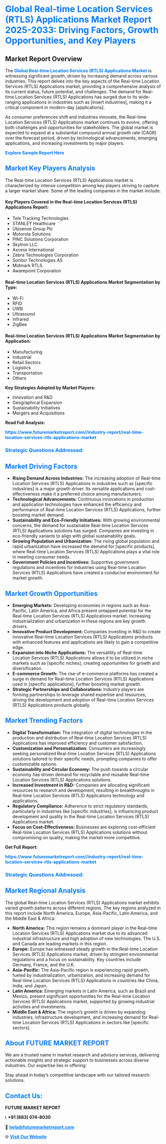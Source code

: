 <h1 style="color: #007BFF;">Global Real-time Location Services (RTLS) Applications Market Report 2025-2033: Driving Factors, Growth Opportunities, and Key Players</h1>

<section id="overview">
<h2>Market Report Overview</h2>
<p>The <a href="https://www.futuremarketreport.com//industry-report/real-time-location-services-rtls-applications-market" style="color: #007BFF; text-decoration: none;"><strong>Global Real-time Location Services (RTLS) Applications Market</strong></a> is witnessing significant growth, driven by increasing demand across various industries. This report delves into the key aspects of the Real-time Location Services (RTLS) Applications market, providing a comprehensive analysis of its current status, future potential, and challenges. The demand for Real-time Location Services (RTLS) Applications has surged due to its wide-ranging applications in industries such as [insert industries], making it a critical component in modern-day [applications].</p>
<p>As consumer preferences shift and industries innovate, the Real-time Location Services (RTLS) Applications market continues to evolve, offering both challenges and opportunities for stakeholders. The global market is expected to expand at a substantial compound annual growth rate (CAGR) over the forecast period, driven by technological advancements, emerging applications, and increasing investments by major players.</p>
</section>

<section id="overview">
<p><a href="https://www.futuremarketreport.com//request-sample/reportId=60606" style="color: #007BFF; text-decoration: none;"><strong>Explore Sample Report Here</strong></a></p>
</section>

<section id="key-players">
<h2 style="color: #007BFF;">Market Key Players Analysis</h2>
<p>The Real-time Location Services (RTLS) Applications market is characterized by intense competition among key players striving to capture a larger market share. Some of the leading companies in the market include:</p>
<h4>Key Players Covered in the Real-time Location Services (RTLS) Applications Report:</h4>
<ul><li>Tele Tracking Technologies</li><li>STANLEY Healthcare</li><li>Ubisense Group Plc</li><li>Motorola Solutions</li><li>PINC Solutions Corporation</li><li>Skytron LLC</li><li>Axcess International</li><li>Zebra Technologies Corporation</li><li>Sonitor Technologies AS</li><li>Midmark RTLS</li><li>Awarepoint Corporation</li></ul>
<h4>Real-time Location Services (RTLS) Applications Market Segmentation by Type:</h4>
<ul><li>Wi-Fi</li><li>RFID</li><li>UWB</li><li>Ultrasound</li><li>Infrared</li><li>ZigBee</li></ul>

<h4>Real-time Location Services (RTLS) Applications Market Segmentation by Application:</h4>
<ul><li>Manufacturing</li><li>Industrial</li><li>Retail Sectors</li><li>Logistics</li><li>Transportation</li><li>Others</li></ul>
<p><strong>Key Strategies Adopted by Market Players:</strong></p>
<ul>
<li>Innovation and R&D</li>
<li>Geographical Expansion</li>
<li>Sustainability Initiatives</li>
<li>Mergers and Acquisitions</li>
</ul>
</section>

<section>
<p><strong>Read Full Analysis: </strong></p><a href="https://www.futuremarketreport.com//industry-report/real-time-location-services-rtls-applications-market" style="color: #007BFF; text-decoration: none;"><strong>https://www.futuremarketreport.com//industry-report/real-time-location-services-rtls-applications-market</strong></a>
<h3 style="color: #007BFF;">Strategic Questions Addressed:</h3>
</section>

<section id="driving-factors">
<h2 style="color: #007BFF;">Market Driving Factors</h2>
<ul>
<li><strong>Rising Demand Across Industries:</strong> The increasing adoption of Real-time Location Services (RTLS) Applications in industries such as [specific industries] is a major growth driver. Its versatile applications and cost-effectiveness make it a preferred choice among manufacturers.</li>
<li><strong>Technological Advancements:</strong> Continuous innovations in production and application technologies have enhanced the efficiency and performance of Real-time Location Services (RTLS) Applications, further boosting market demand.</li>
<li><strong>Sustainability and Eco-Friendly Initiatives:</strong> With growing environmental concerns, the demand for sustainable Real-time Location Services (RTLS) Applications solutions has surged. Companies are investing in eco-friendly variants to align with global sustainability goals.</li>
<li><strong>Growing Population and Urbanization:</strong> The rising global population and rapid urbanization have increased the demand for [specific products], where Real-time Location Services (RTLS) Applications plays a vital role in meeting consumer needs.</li>
<li><strong>Government Policies and Incentives:</strong> Supportive government regulations and incentives for industries using Real-time Location Services (RTLS) Applications have created a conducive environment for market growth.</li>
</ul>
</section>

<section id="growth-opportunities">
<h2 style="color: #007BFF;">Market Growth Opportunities</h2>
<ul>
<li><strong>Emerging Markets:</strong> Developing economies in regions such as Asia-Pacific, Latin America, and Africa present untapped potential for the Real-time Location Services (RTLS) Applications market. Increasing industrialization and urbanization in these regions are key growth drivers.</li>
<li><strong>Innovative Product Development:</strong> Companies investing in R&D to create innovative Real-time Location Services (RTLS) Applications products with enhanced features and applications are likely to gain a competitive edge.</li>
<li><strong>Expansion into Niche Applications:</strong> The versatility of Real-time Location Services (RTLS) Applications allows it to be utilized in niche markets such as [specific niches], creating opportunities for growth and diversification.</li>
<li><strong>E-commerce Growth:</strong> The rise of e-commerce platforms has created a surge in demand for Real-time Location Services (RTLS) Applications used in [specific applications], further boosting market growth.</li>
<li><strong>Strategic Partnerships and Collaborations:</strong> Industry players are forming partnerships to leverage shared expertise and resources, driving the development and adoption of Real-time Location Services (RTLS) Applications products globally.</li>
</ul>
</section>

<section id="trending-factors">
<h2 style="color: #007BFF;">Market Trending Factors</h2>
<ul>
<li><strong>Digital Transformation:</strong> The integration of digital technologies in the production and distribution of Real-time Location Services (RTLS) Applications has improved efficiency and customer satisfaction.</li>
<li><strong>Customization and Personalization:</strong> Consumers are increasingly seeking personalized Real-time Location Services (RTLS) Applications solutions tailored to their specific needs, prompting companies to offer customizable options.</li>
<li><strong>Sustainability and Circular Economy:</strong> The push towards a circular economy has driven demand for recyclable and reusable Real-time Location Services (RTLS) Applications solutions.</li>
<li><strong>Increased Investment in R&D:</strong> Companies are allocating significant resources to research and development, resulting in breakthroughs in Real-time Location Services (RTLS) Applications technology and applications.</li>
<li><strong>Regulatory Compliance:</strong> Adherence to strict regulatory standards, particularly in industries like [specific industries], is influencing product development and quality in the Real-time Location Services (RTLS) Applications market.</li>
<li><strong>Focus on Cost-Effectiveness:</strong> Businesses are exploring cost-efficient Real-time Location Services (RTLS) Applications solutions without compromising on quality, making the market more competitive.</li>
</ul>
</section>

<section>
<p><strong>Get Full Report: </strong></p><a href="https://www.futuremarketreport.com//industry-report/real-time-location-services-rtls-applications-market" style="color: #007BFF; text-decoration: none;"><strong>https://www.futuremarketreport.com//industry-report/real-time-location-services-rtls-applications-market</strong></a>
<h3 style="color: #007BFF;">Strategic Questions Addressed:</h3>
</section>


<section id="regional-analysis">
<h2 style="color: #007BFF;">Market Regional Analysis</h2>
<p>The global Real-time Location Services (RTLS) Applications market exhibits varied growth patterns across different regions. The key regions analyzed in this report include North America, Europe, Asia-Pacific, Latin America, and the Middle East & Africa:</p>
<ul>
<li><strong>North America:</strong> This region remains a dominant player in the Real-time Location Services (RTLS) Applications market due to its advanced industrial infrastructure and high adoption of new technologies. The U.S. and Canada are leading markets in this region.</li>
<li><strong>Europe:</strong> Europe has witnessed steady growth in the Real-time Location Services (RTLS) Applications market, driven by stringent environmental regulations and a focus on sustainability. Key countries include Germany, France, and the U.K.</li>
<li><strong>Asia-Pacific:</strong> The Asia-Pacific region is experiencing rapid growth, fueled by industrialization, urbanization, and increasing demand for Real-time Location Services (RTLS) Applications in countries like China, India, and Japan.</li>
<li><strong>Latin America:</strong> Emerging markets in Latin America, such as Brazil and Mexico, present significant opportunities for the Real-time Location Services (RTLS) Applications market, supported by growing industrial activities and investments.</li>
<li><strong>Middle East & Africa:</strong> The region’s growth is driven by expanding industries, infrastructure development, and increasing demand for Real-time Location Services (RTLS) Applications in sectors like [specific sectors].</li>
</ul>
</section>

<footer>
<h2 style="color: #007BFF;">About FUTURE MARKET REPORT</h2>
<p>We are a trusted name in market research and advisory services, delivering actionable insights and strategic support to businesses across diverse industries. Our expertise lies in offering:</p>

<p>Stay ahead in today’s competitive landscape with our tailored research solutions.</p>

<h2 style="color: #007BFF;">Contact Us:</h2>
<p><strong>FUTURE MARKET REPORT</strong></p>
<p>📞 <strong>+91 (883) 074-8030</strong></p>
<p>📧 <strong><a href="mailto:help@futuremarketreport.com" style="color: #007BFF;">help@futuremarketreport.com</a></strong></p>
<p>🌐 <strong><a href="https://www.futuremarketreport.com/" style="color: #007BFF;">Visit Our Website</a></strong></p>
</footer>